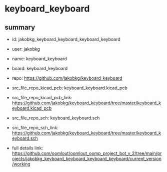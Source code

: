 # keyboard_keyboard
 
## summary 
* id: jakobkg_keyboard_keyboard_keyboard_keyboard
* user: jakobkg
* name: keyboard_keyboard
* board: keyboard_keyboard
* repo: https://github.com/jakobkg/keyboard_keyboard
* src_file_repo_kicad_pcb: keyboard_keyboard.kicad_pcb
* src_file_repo_kicad_pcb_link: https://github.com/jakobkg/keyboard_keyboard/tree/master/keyboard_keyboard.kicad_pcb


* src_file_repo_sch: keyboard_keyboard.sch
* src_file_repo_sch_link: https://github.com/jakobkg/keyboard_keyboard/tree/master/keyboard_keyboard.sch
* full details link: https://github.com/oomlout/oomlout_oomp_project_bot_v_2/tree/main/projects/jakobkg_keyboard_keyboard_keyboard_keyboard/current_version/working  







